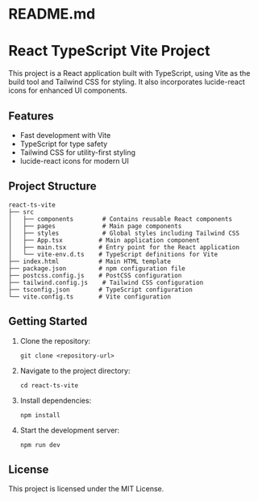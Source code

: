# README.md

# React TypeScript Vite Project

This project is a React application built with TypeScript, using Vite as the build tool and Tailwind CSS for styling. It also incorporates lucide-react icons for enhanced UI components.

## Features

- Fast development with Vite
- TypeScript for type safety
- Tailwind CSS for utility-first styling
- lucide-react icons for modern UI

## Project Structure

```
react-ts-vite
├── src
│   ├── components        # Contains reusable React components
│   ├── pages             # Main page components
│   ├── styles            # Global styles including Tailwind CSS
│   ├── App.tsx          # Main application component
│   ├── main.tsx         # Entry point for the React application
│   └── vite-env.d.ts    # TypeScript definitions for Vite
├── index.html           # Main HTML template
├── package.json         # npm configuration file
├── postcss.config.js    # PostCSS configuration
├── tailwind.config.js    # Tailwind CSS configuration
├── tsconfig.json        # TypeScript configuration
└── vite.config.ts       # Vite configuration
```

## Getting Started

1. Clone the repository:
   ```
   git clone <repository-url>
   ```

2. Navigate to the project directory:
   ```
   cd react-ts-vite
   ```

3. Install dependencies:
   ```
   npm install
   ```

4. Start the development server:
   ```
   npm run dev
   ```

## License

This project is licensed under the MIT License.